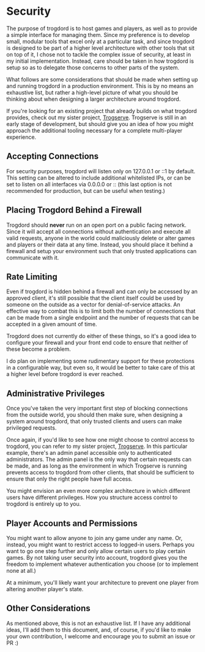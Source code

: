 # Security

The purpose of trogdord is to host games and players, as well as to provide a simple interface for managing them. Since my preference is to develop small, modular tools that excel only at a particular task, and since trogdord is designed to be part of a higher level architecture with other tools that sit on top of it, I chose not to tackle the complex issue of security, at least in my initial implementation. Instead, care should be taken in how trogdord is setup so as to delegate those concerns to other parts of the system.

What follows are some considerations that should be made when setting up and running trogdord in a production environment. This is by no means an exhaustive list, but rather a high-level picture of what you should be thinking about when designing a larger architecture around trogdord.

If you're looking for an existing project that already builds on what trogdord provides, check out my sister project, [Trogserve](https://github.com/crankycyclops/trogserve). Trogserve is still in an early stage of development, but should give you an idea of how you might approach the additional tooling necessary for a complete multi-player experience.

## Accepting Connections

For security purposes, trogdord will listen only on 127.0.0.1 or ::1 by default. This setting can be altered to include additional whitelisted IPs, or can be set to listen on all interfaces via 0.0.0.0 or :: (this last option is not recommended for production, but can be useful when testing.)

## Placing Trogdord Behind a Firewall

Trogdord should **never** run on an open port on a public facing network. Since it will accept all connections without authentication and execute all valid requests, anyone in the world could maliciously delete or alter games and players or their data at any time. Instead, you should place it behind a firewall and setup your environment such that only trusted applications can communicate with it.

## Rate Limiting

Even if trogdord is hidden behind a firewall and can only be accessed by an approved client, it's still possible that the client itself could be used by someone on the outside as a vector for denial-of-service attacks. An effective way to combat this is to limit both the number of connections that can be made from a single endpoint and the number of requests that can be accepted in a given amount of time.

Trogdord does not currently do either of these things, so it's a good idea to configure your firewall and your front end code to ensure that neither of these become a problem.

I do plan on implementing some rudimentary support for these protections in a configurable way, but even so, it would be better to take care of this at a higher level before trogdord is ever reached.

## Administrative Privileges

Once you've taken the very important first step of blocking connections from the outside world, you should then make sure, when designing a system around trogdord, that only trusted clients and users can make privileged requests.

Once again, if you'd like to see how one might choose to control access to trogdord, you can refer to my sister project, [Trogserve](https://github.com/crankycyclops/trogserve). In this particular example, there's an admin panel accessible only to authenticated administrators. The admin panel is the only way that certain requests can be made, and as long as the environment in which Trogserve is running prevents access to trogdord from other clients, that should be sufficient to ensure that only the right people have full access.

You might envision an even more complex architecture in which different users have different privileges. How you structure access control to trogdord is entirely up to you.

## Player Accounts and Permissions

You might want to allow anyone to join any game under any name. Or, instead, you might want to restrict access to logged-in users. Perhaps you want to go one step further and only allow certain users to play certain games. By not taking user security into account, trogdord gives you the freedom to implement whatever authentication you choose (or to implement none at all.)

At a minimum, you'll likely want your architecture to prevent one player from altering another player's state.

## Other Considerations

As mentioned above, this is not an exhaustive list. If I have any additional ideas, I'll add them to this document, and, of course, if you'd like to make your own contribution, I welcome and encourage you to submit an issue or PR :)